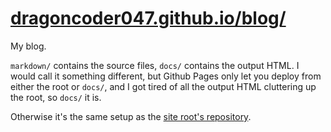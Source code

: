 # [dragoncoder047.github.io/blog/](https://dragoncoder047.github.io/blog/)

My blog.

`markdown/` contains the source files, `docs/` contains the output HTML. I would call it something different, but Github Pages only let you deploy from either the root or `docs/`, and I got tired of all the output HTML cluttering up the root, so `docs/` it is.

Otherwise it's the same setup as the [site root's repository](https://github.com/dragoncoder047/dragoncoder047.github.io).

